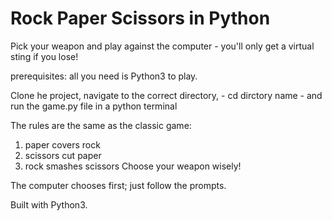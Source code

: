 # Rock Paper Scissors in Python
Pick your weapon and play against the computer - you'll only get a virtual sting if you lose!

prerequisites: all you need is Python3 to play.

Clone he project, navigate to the correct directory, - cd dirctory name - and run the game.py file in a python terminal

The rules are the same as the classic game:

1. paper covers rock
2. scissors cut paper
3. rock smashes scissors
Choose your weapon wisely!

The computer chooses first; just follow the prompts.

Built with Python3.